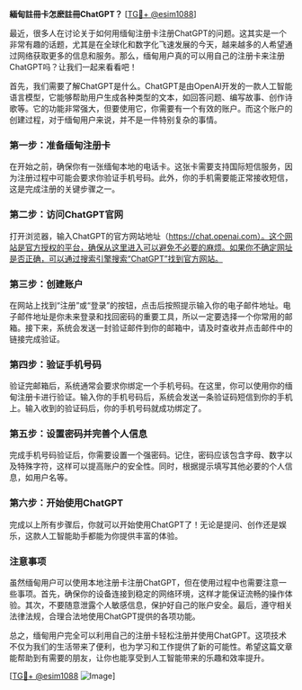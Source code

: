 **緬甸註冊卡怎麽註冊ChatGPT？** [[TG💪+ @esim1088](https://t.me/s/esim1088)]

最近，很多人在讨论关于如何用缅甸注册卡注册ChatGPT的问题。这其实是一个非常有趣的话题，尤其是在全球化和数字化飞速发展的今天，越来越多的人希望通过网络获取更多的信息和服务。那么，缅甸用户真的可以用自己的注册卡来注册ChatGPT吗？让我们一起来看看吧！

首先，我们需要了解ChatGPT是什么。ChatGPT是由OpenAI开发的一款人工智能语言模型，它能够帮助用户生成各种类型的文本，如回答问题、编写故事、创作诗歌等。它的功能非常强大，但要使用它，你需要有一个有效的账户。而这个账户的创建过程，对于缅甸用户来说，并不是一件特别复杂的事情。

### 第一步：准备缅甸注册卡

在开始之前，确保你有一张缅甸本地的电话卡。这张卡需要支持国际短信服务，因为注册过程中可能会要求你验证手机号码。此外，你的手机需要能正常接收短信，这是完成注册的关键步骤之一。

### 第二步：访问ChatGPT官网

打开浏览器，输入ChatGPT的官方网站地址（https://chat.openai.com）。这个网站是官方授权的平台，确保从这里进入可以避免不必要的麻烦。如果你不确定网址是否正确，可以通过搜索引擎搜索“ChatGPT”找到官方网站。

### 第三步：创建账户

在网站上找到“注册”或“登录”的按钮，点击后按照提示输入你的电子邮件地址。电子邮件地址是你未来登录和找回密码的重要工具，所以一定要选择一个你常用的邮箱。接下来，系统会发送一封验证邮件到你的邮箱中，请及时查收并点击邮件中的链接完成验证。

### 第四步：验证手机号码

验证完邮箱后，系统通常会要求你绑定一个手机号码。在这里，你可以使用你的缅甸注册卡进行验证。输入你的手机号码后，系统会发送一条验证码短信到你的手机上。输入收到的验证码后，你的手机号码就成功绑定了。

### 第五步：设置密码并完善个人信息

完成手机号码验证后，你需要设置一个强密码。记住，密码应该包含字母、数字以及特殊字符，这样可以提高账户的安全性。同时，根据提示填写其他必要的个人信息，如用户名等。

### 第六步：开始使用ChatGPT

完成以上所有步骤后，你就可以开始使用ChatGPT了！无论是提问、创作还是娱乐，这款人工智能助手都能为你提供丰富的体验。

### 注意事项

虽然缅甸用户可以使用本地注册卡注册ChatGPT，但在使用过程中也需要注意一些事项。首先，确保你的设备连接到稳定的网络环境，这样才能保证流畅的操作体验。其次，不要随意泄露个人敏感信息，保护好自己的账户安全。最后，遵守相关法律法规，合理合法地使用ChatGPT提供的各项功能。

总之，缅甸用户完全可以利用自己的注册卡轻松注册并使用ChatGPT。这项技术不仅为我们的生活带来了便利，也为学习和工作提供了新的可能性。希望这篇文章能帮助到有需要的朋友，让你也能享受到人工智能带来的乐趣和效率提升。

[[TG💪+ @esim1088](https://t.me/s/esim1088) ![Image](https://i.postimg.cc/4NQfJmqS/Snipaste-2025-05-13-00-14-12.png)]